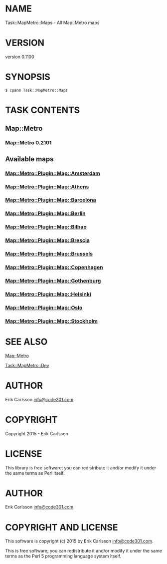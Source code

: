 # NAME

Task::MapMetro::Maps - All Map::Metro maps

# VERSION

version 0.1100

# SYNOPSIS

    $ cpanm Task::MapMetro::Maps

# TASK CONTENTS

## Map::Metro

### [Map::Metro](https://metacpan.org/pod/Map::Metro) 0.2101

## Available maps

### [Map::Metro::Plugin::Map::Amsterdam](https://metacpan.org/pod/Map::Metro::Plugin::Map::Amsterdam)

### [Map::Metro::Plugin::Map::Athens](https://metacpan.org/pod/Map::Metro::Plugin::Map::Athens)

### [Map::Metro::Plugin::Map::Barcelona](https://metacpan.org/pod/Map::Metro::Plugin::Map::Barcelona)

### [Map::Metro::Plugin::Map::Berlin](https://metacpan.org/pod/Map::Metro::Plugin::Map::Berlin)

### [Map::Metro::Plugin::Map::Bilbao](https://metacpan.org/pod/Map::Metro::Plugin::Map::Bilbao)

### [Map::Metro::Plugin::Map::Brescia](https://metacpan.org/pod/Map::Metro::Plugin::Map::Brescia)

### [Map::Metro::Plugin::Map::Brussels](https://metacpan.org/pod/Map::Metro::Plugin::Map::Brussels)

### [Map::Metro::Plugin::Map::Copenhagen](https://metacpan.org/pod/Map::Metro::Plugin::Map::Copenhagen)

### [Map::Metro::Plugin::Map::Gothenburg](https://metacpan.org/pod/Map::Metro::Plugin::Map::Gothenburg)

### [Map::Metro::Plugin::Map::Helsinki](https://metacpan.org/pod/Map::Metro::Plugin::Map::Helsinki)

### [Map::Metro::Plugin::Map::Oslo](https://metacpan.org/pod/Map::Metro::Plugin::Map::Oslo)

### [Map::Metro::Plugin::Map::Stockholm](https://metacpan.org/pod/Map::Metro::Plugin::Map::Stockholm)

# SEE ALSO

[Map::Metro](https://metacpan.org/pod/Map::Metro)

[Task::MapMetro::Dev](https://metacpan.org/pod/Task::MapMetro::Dev)

# AUTHOR

Erik Carlsson <info@code301.com>

# COPYRIGHT

Copyright 2015 - Erik Carlsson

# LICENSE

This library is free software; you can redistribute it and/or modify
it under the same terms as Perl itself.

# AUTHOR

Erik Carlsson <info@code301.com>

# COPYRIGHT AND LICENSE

This software is copyright (c) 2015 by Erik Carlsson <info@code301.com>.

This is free software; you can redistribute it and/or modify it under
the same terms as the Perl 5 programming language system itself.
